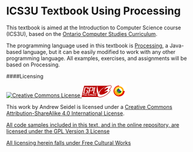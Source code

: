 ICS3U Textbook Using Processing
=======

This textbook is aimed at the Introduction to Computer Science course (ICS3U), based on the [Ontario Computer Studies Curriculum](https://www.edu.gov.on.ca/eng/curriculum/secondary/computer10to12_2008.pdf).

The programming language used in this textbook is [Processing](http://www.processing.org/), a Java-based language, but it can be easily modified to work with any other programming language.  All examples, exercises, and assignments will be based on Processing.

####Licensing

<a rel="license" href="http://creativecommons.org/licenses/by-sa/4.0/"><img alt="Creative Commons License" style="border-width:0" src="https://i.creativecommons.org/l/by-sa/4.0/88x31.png" />
<a href="http://www.gnu.org/licenses/gpl.html"><img src="./img/gplv3-80.png" alt="GPL Version 3"><a href="http://freedomdefined.org/Definition"><img src="./img/freecontent-40.png" alt="Free Cultural Works"></a>

This work by <span xmlns:cc="http://creativecommons.org/ns#" property="cc:attributionName">Andrew Seidel</span> is licensed under a <a rel="license" href="http://creativecommons.org/licenses/by-sa/4.0/">Creative Commons Attribution-ShareAlike 4.0 International License</a>.

[All code samples included in this text, and in the online repository, are licensed under the GPL Version 3 License](http://www.gnu.org/licenses/gpl.html)

[All licensing herein falls under Free Cultural Works](http://freedomdefined.org/Definition)